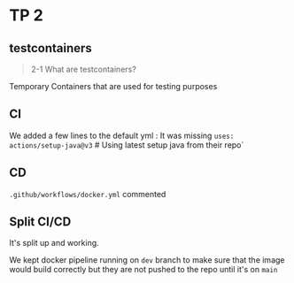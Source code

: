 # __TP 2__


## __testcontainers__
> 2-1 What are testcontainers?   

Temporary Containers that are used for testing purposes

## __CI__

We added a few lines to the default yml :
It was missing `uses: actions/setup-java@v3`   # Using latest setup java from their repo`

## __CD__

`.github/workflows/docker.yml` commented

## __Split CI/CD__

It's split up and working. 

We kept docker pipeline running on `dev` branch to make sure that the image would build correctly but they are not pushed to the repo until it's on `main` 